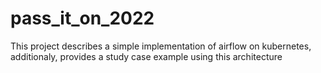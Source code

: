 # pass_it_on_2022
This project describes a simple implementation of airflow on kubernetes, additionaly, provides a study case example using this architecture
